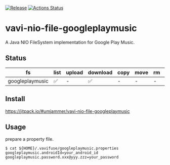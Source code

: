 [![Release](https://jitpack.io/v/umjammer/vavi-nio-file-googleplaymusic.svg)](https://jitpack.io/#umjammer/vavi-nio-file-googleplaymusic) [![Actions Status](https://github.com/umjammer/vavi-nio-file-googleplaymusic/workflows/Java%20CI/badge.svg)](https://github.com/umjammer/vavi-nio-file-googleplaymusic/actions)

# vavi-nio-file-googleplaymusic

A Java NIO FileSystem implementation for Google Play Music.

## Status

| fs        | list | upload | download | copy | move | rm | mkdir | cache | watch | library |
|-----------|------|--------|----------|------|------|----|-------|-------|-------|---------|
| googleplaymusic | ✅   | -    | ✅      | -   | -   | - | -    | -    | -     | [gplaymusic](https://github.com/umjammer/gplaymusic) |

## Install

https://jitpack.io/#umjammer/vavi-nio-file-googleplaymusic

## Usage

prepare a property file.

```shell
$ cat ${HOME}/.vavifuse/googleplaymusic.properties
googleplaymusic.androidId=your_android_id
googleplaymusic.password.xxx@yyy.zzz=your_password
```
